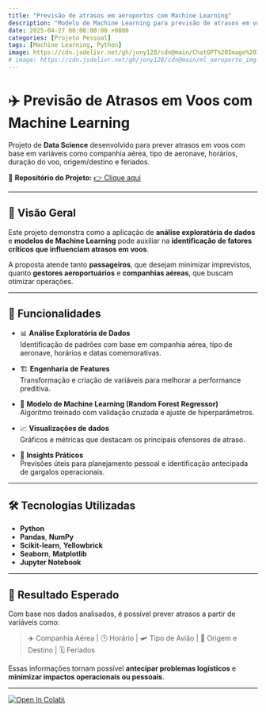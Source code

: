 ```yaml
---
title: "Previsão de atrasos em aeroportos com Machine Learning"
description: "Modelo de Machine Learning para previsão de atrasos em voos"
date: 2025-04-27 00:00:00:00 +0800
categories: [Projeto Pessoal]
tags: [Machine Learning, Python]
image: https://cdn.jsdelivr.net/gh/jony128/cdn@main/ChatGPT%20Image%2017%20de%20mai.%20de%202025%2C%2019_03_11.png
# image: https://cdn.jsdelivr.net/gh/jony128/cdn@main/ml_aeroporto_img.png
---
```


# ✈️ Previsão de Atrasos em Voos com Machine Learning

Projeto de **Data Science** desenvolvido para prever atrasos em voos com base em variáveis como companhia aérea, tipo de aeronave, horários, duração do voo, origem/destino e feriados.

🔗 **Repositório do Projeto:** [👉 Clique aqui](https://colab.research.google.com/github/jony128/Aeroporto-ML/blob/main/Machine_Learning_Aeroporto.ipynb/) <!-- Substitua pelo link do seu repositório -->

---

## 🧠 Visão Geral

Este projeto demonstra como a aplicação de **análise exploratória de dados** e **modelos de Machine Learning** pode auxiliar na **identificação de fatores críticos que influenciam atrasos em voos**.

A proposta atende tanto **passageiros**, que desejam minimizar imprevistos, quanto **gestores aeroportuários** e **companhias aéreas**, que buscam otimizar operações.

---

## 🔧 Funcionalidades

- 📊 **Análise Exploratória de Dados**  
  Identificação de padrões com base em companhia aérea, tipo de aeronave, horários e datas comemorativas.

- 🏗 **Engenharia de Features**  
  Transformação e criação de variáveis para melhorar a performance preditiva.

- 🧠 **Modelo de Machine Learning (Random Forest Regressor)**  
  Algoritmo treinado com validação cruzada e ajuste de hiperparâmetros.

- 📈 **Visualizações de dados**  
  Gráficos e métricas que destacam os principais ofensores de atraso.

- 🔮 **Insights Práticos**  
  Previsões úteis para planejamento pessoal e identificação antecipada de gargalos operacionais.

---

## 🛠 Tecnologias Utilizadas

- **Python**  
- **Pandas**, **NumPy**  
- **Scikit-learn**, **Yellowbrick**  
- **Seaborn**, **Matplotlib**  
- **Jupyter Notebook**

---

## 📌 Resultado Esperado

Com base nos dados analisados, é possível prever atrasos a partir de variáveis como:

> ✈️ Companhia Aérea | 🕒 Horário | 🛩 Tipo de Avião | 📍 Origem e Destino | 🗓 Feriados

Essas informações tornam possível **antecipar problemas logísticos** e **minimizar impactos operacionais ou pessoais**.

---
<div style="text-align: left; display: flex; flex-wrap: wrap; gap: 10px;">
    <a href="https://colab.research.google.com/github/jony128/Aeroporto-ML/blob/main/Machine_Learning_Aeroporto.ipynb\" target="_parent\"><img src="https://colab.research.google.com/assets/colab-badge.svg\" alt="Open In Colab\"/></a>
</div>